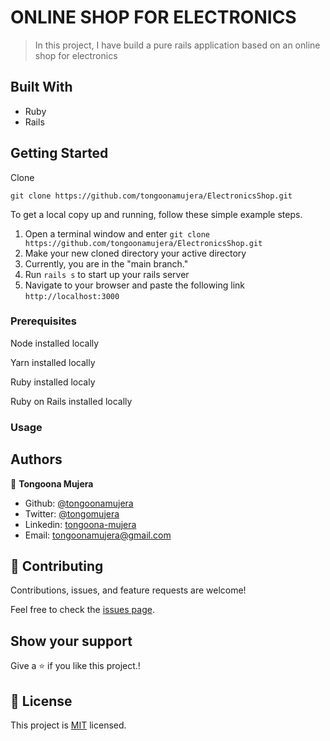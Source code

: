 # ONLINE SHOP FOR ELECTRONICS 

> In this project, I have  build a pure rails application based on an online shop for electronics 



## Built With

- Ruby
- Rails

## Getting Started



Clone

```git
git clone https://github.com/tongoonamujera/ElectronicsShop.git
```

To get a local copy up and running, follow these simple example steps.


1. Open a terminal window and enter `git clone https://github.com/tongoonamujera/ElectronicsShop.git`
2. Make your new cloned directory your active directory
3. Currently, you are in the "main branch."
4. Run ``rails s`` to start up your rails server
5. Navigate to your browser and paste the following link ``http://localhost:3000``


### Prerequisites

Node installed locally

Yarn installed locally

Ruby installed localy

Ruby on Rails installed locally

### Usage


## Authors
👤 **Tongoona Mujera**

- Github: [@tongoonamujera](https://github.com/tongoonamujera)
- Twitter: [@tongomujera](https://twitter.com/tongomujera)
- Linkedin: [tongoona-mujera](https://www.linkedin.com/in/tongoona-mujera-125604162/)
- Email:  tongoonamujera@gmail.com

## 🤝 Contributing

Contributions, issues, and feature requests are welcome!

Feel free to check the [issues page](../../issues/).

## Show your support

Give a ⭐️ if you like this project.!

## 📝 License

This project is [MIT](./MIT.md) licensed.
